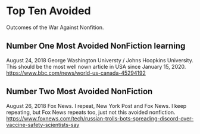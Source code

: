 # Top Ten Avoided

Outcomes of the War Against Nonfition.

## Number One Most Avoided NonFiction learning

August 24, 2018 George Washington Universty / Johns Hoopkins University. This should be the most well nown article in USA since January 15, 2020. https://www.bbc.com/news/world-us-canada-45294192

## Number Two Most Avoided NonFiction

August 26, 2018 Fox News. I repeat, New York Post and Fox News. I keep repeating, but Fox News repeats too, just not this avoided nonfiction. https://www.foxnews.com/tech/russian-trolls-bots-spreading-discord-over-vaccine-safety-scientists-say

